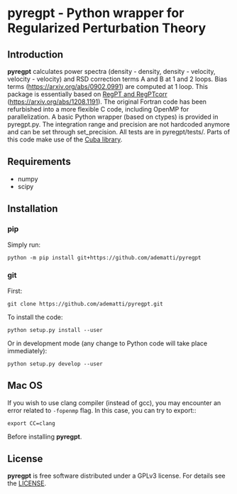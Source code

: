 # pyregpt - Python wrapper for Regularized Perturbation Theory

## Introduction

**pyregpt** calculates power spectra (density - density, density - velocity, velocity - velocity) and RSD correction terms A and B at 1 and 2 loops.
Bias terms (https://arxiv.org/abs/0902.0991) are computed at 1 loop.
This package is essentially based on [RegPT and RegPTcorr](http://www2.yukawa.kyoto-u.ac.jp/~atsushi.taruya/regpt_code.html) (https://arxiv.org/abs/1208.1191).
The original Fortran code has been refurbished into a more flexible C code, including OpenMP for parallelization.
A basic Python wrapper (based on ctypes) is provided in pyregpt.py.
The integration range and precision are not hardcoded anymore and can be set through set_precision.
All tests are in pyregpt/tests/.
Parts of this code make use of the [Cuba library](http://www.feynarts.de/cuba/).

## Requirements

- numpy
- scipy

## Installation

### pip

Simply run:
```
python -m pip install git+https://github.com/adematti/pyregpt
```

### git

First:
```
git clone https://github.com/adematti/pyregpt.git
```
To install the code:
```
python setup.py install --user
```
Or in development mode (any change to Python code will take place immediately):
```
python setup.py develop --user
```

## Mac OS

If you wish to use clang compiler (instead of gcc), you may encounter an error related to ``-fopenmp`` flag.
In this case, you can try to export::

```
export CC=clang
```

Before installing **pyregpt**.

## License

**pyregpt** is free software distributed under a GPLv3 license. For details see the [LICENSE](https://github.com/cosmodesi/pyregpt/blob/main/LICENSE).
